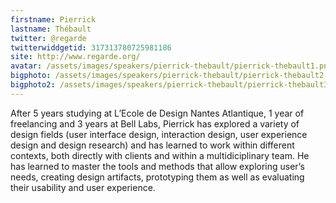 ```yaml
---
firstname: Pierrick 
lastname: Thébault
twitter: @regarde
twitterwiddgetid: 317313780725981186
site: http://www.regarde.org/
avatar: /assets/images/speakers/pierrick-thebault/pierrick-thebault1.png
bigphoto: /assets/images/speakers/pierrick-thebault/pierrick-thebault2.png
bigphoto2: /assets/images/speakers/pierrick-thebault/pierrick-thebault3.png
---
```


After 5 years studying at L’Ecole de Design Nantes Atlantique, 1 year of freelancing and 3 years at Bell Labs, Pierrick has explored a variety of design fields (user interface design, interaction design, user experience design and design research) and has learned to work within different contexts, both directly with clients and within a multidiciplinary team. He has learned to master the tools and methods that allow exploring user’s needs, creating design artifacts, prototyping them as well as evaluating their usability and user experience.